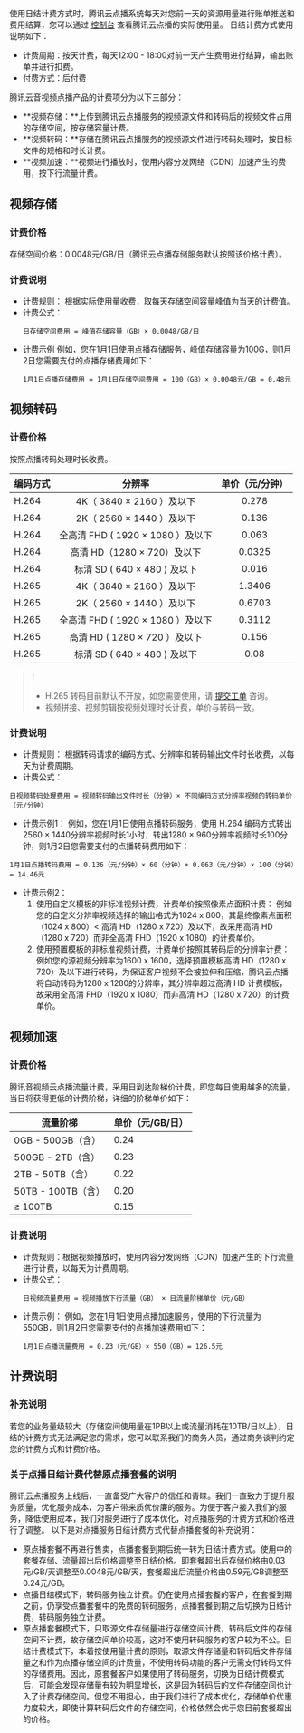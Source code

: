 使用日结计费方式时，腾讯云点播系统每天对您前一天的资源用量进行账单推送和费用结算，您可以通过 [控制台](https://console.cloud.tencent.com/video) 查看腾讯云点播的实际使用量。
日结计费方式使用说明如下：
- 计费周期：按天计费，每天12:00 - 18:00对前一天产生费用进行结算，输出账单并进行扣费。
- 付费方式：后付费

腾讯云音视频点播产品的计费项分为以下三部分：
- **视频存储：**上传到腾讯云点播服务的视频源文件和转码后的视频文件占用的存储空间，按存储容量计费。
- **视频转码：**存储在腾讯云点播服务的视频源文件进行转码处理时，按目标文件的规格和时长计费。
- **视频加速：**视频进行播放时，使用内容分发网络（CDN）加速产生的费用，按下行流量计费。

## 视频存储

### 计费价格
存储空间价格：0.0048元/GB/日（腾讯云点播存储服务默认按照该价格计费）。

### 计费说明

- 计费规则： 根据实际使用量收费，取每天存储空间容量峰值为当天的计费值。
- 计费公式：
  <pre><code>日存储空间费用 = 峰值存储容量（GB）× 0.0048/GB/日</code></pre>
- 计费示例
  例如，您在1月1日使用点播存储服务，峰值存储容量为100G，则1月2日您需要支付的点播存储费用如下：
  <pre><code>1月1日点播存储费用 = 1月1日存储空间费用 = 100（GB）× 0.0048元/GB = 0.48元</code></pre>


## 视频转码

### 计费价格
按照点播转码处理时长收费。

| 编码方式    | 分辨率                            |  单价（元/分钟） |
| ---------  |:--------------------------------:|:---------------:|
| H.264      | 4K（ 3840 × 2160 ）及以下           | 0.278           |
| H.264      | 2K（ 2560 × 1440 ）及以下           | 0.136          |
| H.264      | 全高清 FHD ( 1920 × 1080 ）及以下     | 0.063          |
| H.264      | 高清 HD（1280 × 720）及以下        | 0.0325          |
| H.264      | 标清 SD ( 640 × 480 ) 及以下         | 0.016         |
| H.265      | 4K（ 3840 × 2160 ）及以下            | 1.3406           |
| H.265      | 2K（ 2560 × 1440 ）及以下            | 0.6703           |
| H.265      | 全高清 FHD ( 1920 × 1080 ）及以下      | 0.3112         |
| H.265      | 高清 HD ( 1280 × 720 ）及以下         |0.156         |
| H.265      | 标清 SD ( 640 × 480 ) 及以下          | 0.08          |

> !
> - H.265 转码目前默认不开放，如您需要使用，请 [提交工单](https://console.cloud.tencent.com/workorder/category) 咨询。
> -  视频拼接、视频剪辑按视频处理时长计费，单价与转码一致。

### 计费说明

- 计费规则： 根据转码请求的编码方式、分辨率和转码输出文件时长收费，以每天为计费周期。
- 计费公式： 
 <pre><code>日视频转码处理费用 = 视频转码输出文件时长（分钟）× 不同编码方式分辨率视频的转码单价（元/分钟）</code></pre>
- 计费示例1：
 例如，您在1月1日使用点播转码服务，使用 H.264 编码方式转出2560 × 1440分辨率视频时长1小时，转出1280 × 960分辨率视频时长100分钟，则1月2日您需要支付的点播转码费用如下：
 <pre><code>1月1日点播转码费用 = 0.136（元/分钟）× 60（分钟）+ 0.063（元/分钟）× 100（分钟）= 14.46元</code></pre>
- 计费示例2：
	1. 使用自定义模板的非标准视频计费，计费单价按照像素点面积计费：
例如您的自定义分辨率视频选择的输出格式为1024 x 800，其最终像素点面积（1024 x 800）< 高清 HD（1280 x 720）及以下，故采用高清 HD（1280 x 720）而非全高清 FHD（1920 x 1080）的计费单价。
	2. 使用预置模板的非标准视频计费，计费单价按照其转码后的分辨率计费：
例如您的源视频分辨率为1600 x 1600，选择预置模板高清 HD（1280 x 720）及以下进行转码，为保证客户视频不会被拉伸和压缩，腾讯云点播将自动转码为1280 x 1280的分辨率，其分辨率超过高清 HD 计费模板，故采用全高清 FHD（1920 x 1080）而非高清 HD（1280 x 720）的计费单价。

## 视频加速

### 计费价格
腾讯音视频云点播流量计费，采用日到达阶梯价计费，即您每日使用越多的流量，当日将获得更低的计费阶梯，详细的阶梯单价如下：

| 流量阶梯         | 单价（元/GB/日）  |
| ----------      |----------------|
|  0GB - 500GB（含）   | 0.24             |
| 500GB - 2TB（含）   | 0.23             |
| 2TB - 50TB（含）   | 0.22             |
| 50TB - 100TB（含）     | 0.20             |
| ≥ 100TB         | 0.15             |

### 计费说明
- 计费规则：根据视频播放时，使用内容分发网络（CDN）加速产生的下行流量进行计费，以每天为计费周期。
- 计费公式：
  <pre><code>日视频流量费用 = 视频播放下行流量（GB） × 日流量阶梯单价（元/GB）</code></pre>
- 计费示例：
  例如，您在1月1日使用点播加速服务，使用的下行流量为550GB，则1月2日您需要支付的点播加速费用如下：
  <pre><code>1月1日点播流量费用 = 0.23（元/GB）× 550（GB）= 126.5元</code></pre>

## 计费说明
### 补充说明
若您的业务量级较大（存储空间使用量在1PB以上或流量消耗在10TB/日以上），日结的计费方式无法满足您的需求，您可以联系我们的商务人员，通过商务谈判约定您的计费方式和计费价格。

### 关于点播日结计费代替原点播套餐的说明
腾讯云点播服务上线后，一直备受广大客户的信任和青睐。我们一直致力于提升服务质量，优化服务成本，为客户带来质优价廉的服务。为便于客户接入我们的服务，降低使用成本，我们对服务进行了成本优化，对点播服务的计费方式和价格进行了调整。
以下是对点播服务日结计费方式代替点播套餐的补充说明：
- 原点播套餐不再进行售卖，点播套餐到期后统一转为日结计费方式。使用中的套餐存储、流量超出后价格调整至日结价格。即套餐超出后存储价格由0.03元/GB/天调整至0.0048元/GB/天，套餐超出后流量价格由0.59元/GB调整至0.24元/GB。
- 点播日结模式下，转码服务独立计费。仍在使用点播套餐的客户，在套餐到期之前，仍享受点播套餐中的免费的转码服务，点播套餐到期之后切换为日结计费，转码服务独立计费。
- 原点播套餐模式下，只取源文件存储量进行存储空间计费，转码后文件的存储空间不计费，故存储空间单价较高，这对不使用转码服务的客户较为不公。日结计费模式下，本着按使用量计费的原则，取源文件存储量和转码后文件存储量之和作为点播存储空间的计费量，不使用转码功能的客户无需支付转码文件的存储费用。因此，原套餐客户如果使用了转码服务，切换为日结计费模式后，可能会发现存储量有较为明显增长，这是因为转码后的文件存储空间也计入了计费存储空间。但您不用担心，由于我们进行了成本优化，存储单价优惠力度较大，即使计算转码后文件的存储空间，价格依然会优于您目前套餐超出的价格。
